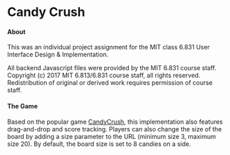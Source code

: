 # Candy Crush

#### About
This was an individual project assignment for the MIT class 6.831 User Interface Design & Implementation. 

All backend Javascript files were provided by the MIT 6.831 course staff. Copyright (c) 2017 MIT 6.813/6.831 course staff, all rights reserved. Redistribution of original or derived work requires permission of course staff.

#### The Game
Based on the popular game [CandyCrush](https://king.com/play/candycrush), this implementation also features drag-and-drop and score tracking. Players can also change the size of the board by adding a size parameter to the URL (minimum size 3, maximum size 20). By default, the board size is set to 8 candies on a side.